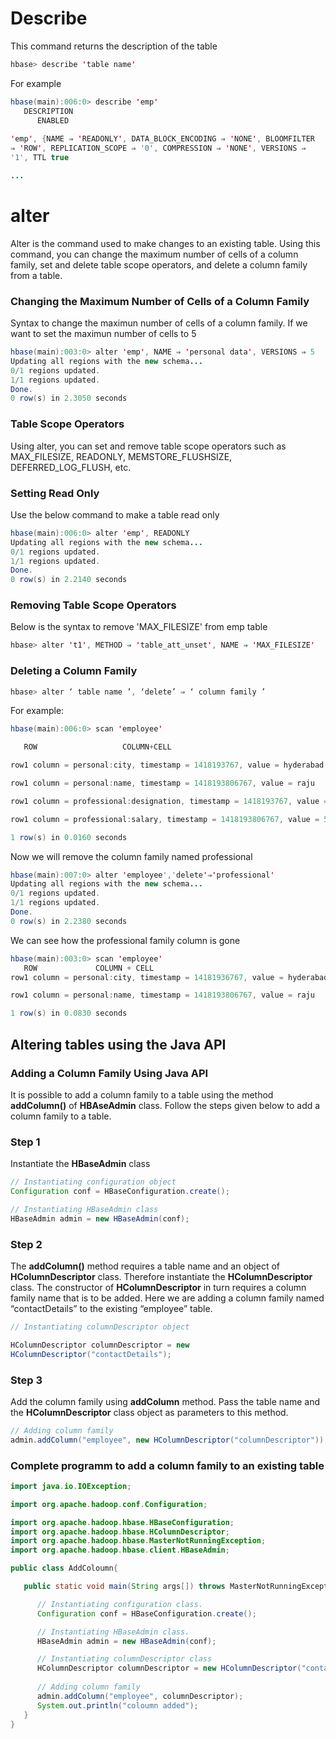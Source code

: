 # Describe

This command returns the description of the table

``` Java
hbase> describe 'table name'
```

For example

``` Java
hbase(main):006:0> describe 'emp'
   DESCRIPTION
      ENABLED
      
'emp', {NAME ⇒ 'READONLY', DATA_BLOCK_ENCODING ⇒ 'NONE', BLOOMFILTER
⇒ 'ROW', REPLICATION_SCOPE ⇒ '0', COMPRESSION ⇒ 'NONE', VERSIONS ⇒
'1', TTL true

...

```

# alter

Alter is the command used to make changes to an existing table. Using this command, you can change the maximum number of cells of a 
column family, set and delete table scope operators, and delete a column family from a table.

### Changing the Maximum Number of Cells of a Column Family

Syntax to change the maximun number of cells of a column family. If we want to set the maximun number of cells to 5

``` Java
hbase(main):003:0> alter 'emp', NAME ⇒ 'personal data', VERSIONS ⇒ 5
Updating all regions with the new schema...
0/1 regions updated.
1/1 regions updated.
Done.
0 row(s) in 2.3050 seconds
```

### Table Scope Operators

Using alter, you can set and remove table scope operators such as MAX_FILESIZE, READONLY, MEMSTORE_FLUSHSIZE, DEFERRED_LOG_FLUSH, etc.

### Setting Read Only

Use the below command to make a table read only

``` Java
hbase(main):006:0> alter 'emp', READONLY
Updating all regions with the new schema...
0/1 regions updated.
1/1 regions updated.
Done.
0 row(s) in 2.2140 seconds
```

### Removing Table Scope Operators

Below is the syntax to remove 'MAX_FILESIZE' from emp table

``` Java
hbase> alter 't1', METHOD ⇒ 'table_att_unset', NAME ⇒ 'MAX_FILESIZE'
```

### Deleting a Column Family

``` Java
hbase> alter ‘ table name ’, ‘delete’ ⇒ ‘ column family ’ 
```

For example:

``` Java
hbase(main):006:0> scan 'employee'

   ROW                   COLUMN+CELL

row1 column = personal:city, timestamp = 1418193767, value = hyderabad

row1 column = personal:name, timestamp = 1418193806767, value = raju

row1 column = professional:designation, timestamp = 1418193767, value = manager

row1 column = professional:salary, timestamp = 1418193806767, value = 50000

1 row(s) in 0.0160 seconds 
```

Now we will remove the column family named professional

``` Java
hbase(main):007:0> alter 'employee','delete'⇒'professional'
Updating all regions with the new schema...
0/1 regions updated.
1/1 regions updated.
Done.
0 row(s) in 2.2380 seconds 
```

We can see how the professional family column is gone

``` Java
hbase(main):003:0> scan 'employee'
   ROW             COLUMN + CELL
row1 column = personal:city, timestamp = 14181936767, value = hyderabad

row1 column = personal:name, timestamp = 1418193806767, value = raju

1 row(s) in 0.0830 seconds
```

## Altering tables using the Java API

### Adding a Column Family Using Java API

It is possible to add a column family to a table using the method **addColumn()** of **HBAseAdmin** class. Follow the steps given below to add a column family to a table.

### Step 1

Instantiate the **HBaseAdmin** class

``` Java
// Instantiating configuration object
Configuration conf = HBaseConfiguration.create();

// Instantiating HBaseAdmin class
HBaseAdmin admin = new HBaseAdmin(conf); 
```
### Step 2

The **addColumn()** method requires a table name and an object of **HColumnDescriptor** class. Therefore instantiate the **HColumnDescriptor** class. The constructor of **HColumnDescriptor** in turn requires a column family name that is to be added. Here we are adding a column family named “contactDetails” to the existing “employee” table.

``` Java
// Instantiating columnDescriptor object

HColumnDescriptor columnDescriptor = new
HColumnDescriptor("contactDetails");
```

### Step 3

Add the column family using **addColumn** method. Pass the table name and the **HColumnDescriptor** class object as parameters to this method.

``` Java
// Adding column family
admin.addColumn("employee", new HColumnDescriptor("columnDescriptor"));
```

### Complete programm to add a column family to an existing table

``` Java
import java.io.IOException;

import org.apache.hadoop.conf.Configuration;

import org.apache.hadoop.hbase.HBaseConfiguration;
import org.apache.hadoop.hbase.HColumnDescriptor;
import org.apache.hadoop.hbase.MasterNotRunningException;
import org.apache.hadoop.hbase.client.HBaseAdmin;

public class AddColoumn{

   public static void main(String args[]) throws MasterNotRunningException, IOException{

      // Instantiating configuration class.
      Configuration conf = HBaseConfiguration.create();

      // Instantiating HBaseAdmin class.
      HBaseAdmin admin = new HBaseAdmin(conf);

      // Instantiating columnDescriptor class
      HColumnDescriptor columnDescriptor = new HColumnDescriptor("contactDetails");
      
      // Adding column family
      admin.addColumn("employee", columnDescriptor);
      System.out.println("coloumn added");
   }
}
```

